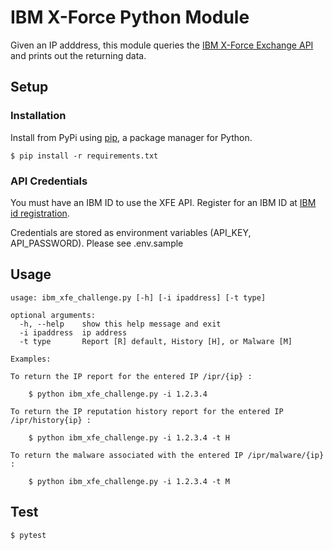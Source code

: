 # IBM X-Force Python Module

Given an IP adddress, this module queries the [IBM X-Force Exchange API](https://api.xforce.ibmcloud.com/doc/) and prints out the returning data.

## Setup

### Installation

Install from PyPi using [pip](http://www.pip-installer.org/en/latest/), a package manager for Python.

	$ pip install -r requirements.txt

### API Credentials

You must have an IBM ID to use the XFE API. Register for an IBM ID at [IBM id registration](https://www.ibm.com/account/profile/us?page=reg). 

Credentials are stored as environment variables (API_KEY, API_PASSWORD). Please see .env.sample

## Usage

```
usage: ibm_xfe_challenge.py [-h] [-i ipaddress] [-t type]

optional arguments:
  -h, --help    show this help message and exit
  -i ipaddress  ip address
  -t type       Report [R] default, History [H], or Malware [M]

Examples:

To return the IP report for the entered IP /ipr/{ip} :

    $ python ibm_xfe_challenge.py -i 1.2.3.4

To return the IP reputation history report for the entered IP /ipr/history{ip} :

    $ python ibm_xfe_challenge.py -i 1.2.3.4 -t H

To return the malware associated with the entered IP /ipr/malware/{ip} :

    $ python ibm_xfe_challenge.py -i 1.2.3.4 -t M
```

## Test

	$ pytest
